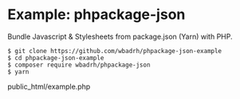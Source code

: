 # Example: phpackage-json
Bundle Javascript &amp; Stylesheets from package.json (Yarn) with PHP.

```
$ git clone https://github.com/wbadrh/phpackage-json-example
$ cd phpackage-json-example
$ composer require wbadrh/phpackage-json
$ yarn
```

public_html/example.php
